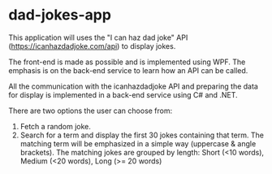 # dad-jokes-app

This application will uses the "I can haz dad joke" API (https://icanhazdadjoke.com/api) to display jokes. 

The front-end is made as possible and is implemented using WPF. The emphasis is on the back-end service to learn how an API can be called. 

All the communication with the icanhazdadjoke API and preparing the data for display is implemented in a back-end service using C# and .NET. 

There are two options the user can choose from:
1. Fetch a random joke.
2. Search for a term and display the first 30 jokes containing that term. The matching term will be emphasized in a simple way (uppercase & angle brackets). The matching jokes are grouped by length: Short (<10 words), Medium (<20 words), Long (>= 20 words)
